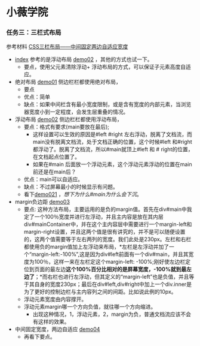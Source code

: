 # 小薇学院
### 任务三：三栏式布局
参考材料 [CSS三栏布局——中间固定两边自适应宽度](http://www.w3cplus.com/blog/104.html)
* [index](./demo03/index.html) 参考的是浮动布局 [demo02](./demo03/demo02.html) ，其他的方式也试一下。
  * 要点，使用父元素清除浮动+ 浮动布局的方式，可以保证子元素高度自适应。
* 绝对布局 [demo01](./demo03/demo01.html) 侧边栏栏都使用绝对布局，
  * 要点
  * 优点：简单
  * 缺点：如果中间栏含有最小宽度限制，或是含有宽度的内部元素，当浏览器宽度小到一定程度，会发生层重叠的情况。
* 浮动布局 [demo02](./demo03/demo02.html) 侧边栏栏都使用浮动布局，
  * 要点：格式有要求(main要放在最后);
    * 这样设置可以生效的原因是#left #right 左右浮动，脱离了文档流，而main没有脱离文档流，处于文档正确的位置，这个时候#left 和#right 都浮动了。脱离了文档流，所以#main就顶上#left 和 # right的位置，在文档起点位置了。
    * 如果在#main 后面放一个浮动元素，这个浮动元素浮动的位置在main前还是在main后？
  * 优点：main可以自适应。
  * 缺点：不过屏幕最小的时候显示有问题。
  * 看下[demo021](./demo03/demo021.html) ，*想下为什么#main为什么会下沉*。
* margin负边距 [demo03](./demo03/demo03.html) 
  * 要点: 这种方法布局，主要运用的是负的margin值。首先在div#main中我定了一个100％宽度并进行左浮动，并且主内容是放在其内层div#mainContainer中，并在这个主内容层中需要进行一个margin-left和margin-right设置，并且这两个值是很有讲究的，并不是可以随便设置的，这两个值需要等于左右两列的宽度。我们此处是230px。左栏和右栏都使用负的margin值加上左浮动来布局，*左栏是左浮动并加了一个“margin-left:-100%”,这是因为div#left前面有一个div#main，并且其宽度为100％，这样一来在左栏定这个margin-left: -100%;刚好使左边栏定位到页面的最左边**这个100%百分比相对的是屏幕宽度，-100%就到最左边了**；*而右栏也进行左浮动，但其定义的“margin-left”也是负值，并且等于其自身的宽度230px；最后在div#left,div#right中加上一个div.inner是为了更好的控制边栏与主内容列之间的间距。比如说此例的10px。
  *  浮动元素宽度由内容撑开。
  * 浮动元素margin哪一个方向负值，就往哪一个方向缩进。
    * 出现这种情况，1，浮动元素，2，margin为负，普通文档流应该不会有这样的效果。
* 中间固定宽度，两边自适应 [demo04](./demo03/demo04.html)
  * 再看下要点。 

